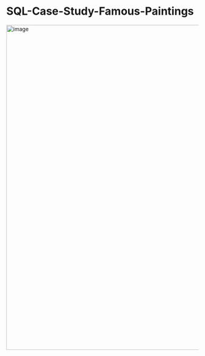 # SQL-Case-Study-Famous-Paintings
<img width="850" alt="image" src="https://github.com/khedekarpratik0337/SQL-Case-Study-Famous-Paintings/assets/105503399/cc1a6098-cc35-4ea5-bffb-72bb27850ecb">

